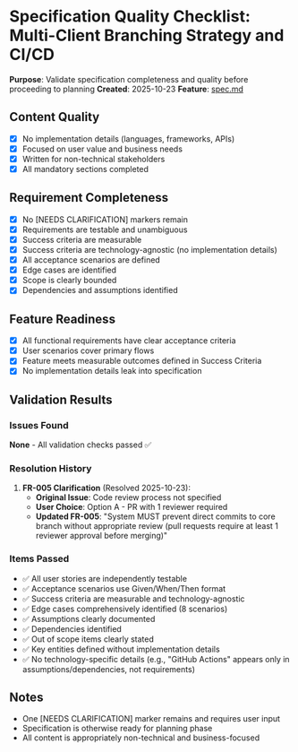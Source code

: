 # Specification Quality Checklist: Multi-Client Branching Strategy and CI/CD

**Purpose**: Validate specification completeness and quality before proceeding to planning
**Created**: 2025-10-23
**Feature**: [spec.md](../spec.md)

## Content Quality

- [x] No implementation details (languages, frameworks, APIs)
- [x] Focused on user value and business needs
- [x] Written for non-technical stakeholders
- [x] All mandatory sections completed

## Requirement Completeness

- [x] No [NEEDS CLARIFICATION] markers remain
- [x] Requirements are testable and unambiguous
- [x] Success criteria are measurable
- [x] Success criteria are technology-agnostic (no implementation details)
- [x] All acceptance scenarios are defined
- [x] Edge cases are identified
- [x] Scope is clearly bounded
- [x] Dependencies and assumptions identified

## Feature Readiness

- [x] All functional requirements have clear acceptance criteria
- [x] User scenarios cover primary flows
- [x] Feature meets measurable outcomes defined in Success Criteria
- [x] No implementation details leak into specification

## Validation Results

### Issues Found

**None** - All validation checks passed ✅

### Resolution History

1. **FR-005 Clarification** (Resolved 2025-10-23):
   - **Original Issue**: Code review process not specified
   - **User Choice**: Option A - PR with 1 reviewer required
   - **Updated FR-005**: "System MUST prevent direct commits to core branch without appropriate review (pull requests require at least 1 reviewer approval before merging)"

### Items Passed

- ✅ All user stories are independently testable
- ✅ Acceptance scenarios use Given/When/Then format
- ✅ Success criteria are measurable and technology-agnostic
- ✅ Edge cases comprehensively identified (8 scenarios)
- ✅ Assumptions clearly documented
- ✅ Dependencies identified
- ✅ Out of scope items clearly stated
- ✅ Key entities defined without implementation details
- ✅ No technology-specific details (e.g., "GitHub Actions" appears only in assumptions/dependencies, not requirements)

## Notes

- One [NEEDS CLARIFICATION] marker remains and requires user input
- Specification is otherwise ready for planning phase
- All content is appropriately non-technical and business-focused
